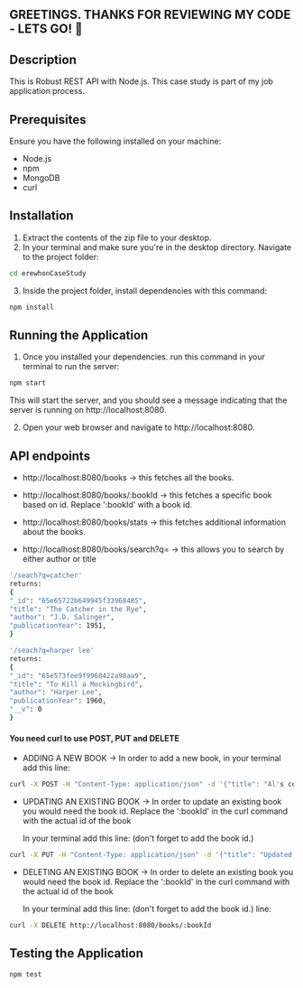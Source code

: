 ## GREETINGS. THANKS FOR REVIEWING MY CODE - LETS GO! 🚀

## Description

This is Robust REST API with Node.js. This case study is part of my job
application process.

## Prerequisites

Ensure you have the following installed on your machine:

- Node.js
- npm
- MongoDB
- curl

## Installation

1. Extract the contents of the zip file to your desktop.
2. In your terminal and make sure you're in the desktop directory. Navigate to
   the project folder:

```sh
cd erewhonCaseStudy
```

3. Inside the project folder, install dependencies with this command:

```sh
npm install
```

## Running the Application

1. Once you installed your dependencies. run this command in your terminal to
   run the server:

```sh
npm start
```

This will start the server, and you should see a message indicating that the
server is running on http://localhost:8080.

2. Open your web browser and navigate to http://localhost:8080.

## API endpoints

- http://localhost:8080/books -> this fetches all the books.

- http://localhost:8080/books/:bookId -> this fetches a specific book based on
  id. Replace ':bookId' with a book id.

- http://localhost:8080/books/stats -> this fetches additional information about
  the books.

- http://localhost:8080/books/search?q= -> this allows you to search by either
  author or title

```sh
'/seach?q=catcher'
returns:
{
"_id": "65e65722b649945f33968485",
"title": "The Catcher in the Rye",
"author": "J.D. Salinger",
"publicationYear": 1951,
}
```

```sh
'/seach?q=harper lee'
returns:
{
"_id": "65e573fee9f9968422a98aa9",
"title": "To Kill a Mockingbird",
"author": "Harper Lee",
"publicationYear": 1960,
"__v": 0
}
```

#### You need curl to use POST, PUT and DELETE

- ADDING A NEW BOOK -> In order to add a new book, in your terminal add this
  line:

```sh
curl -X POST -H "Content-Type: application/json" -d '{"title": "Al's cook book", "author": "Al Bundy", "publicationYear": "1990"}' http://localhost:8080/books
```

- UPDATING AN EXISTING BOOK -> In order to update an existing book you would
  need the book id. Replace the ':bookId' in the curl command with the actual id
  of the book

  In your terminal add this line: (don't forget to add the book id.)

```sh
curl -X PUT -H "Content-Type: application/json" -d '{"title": "Updated Book", "author": "Jane Doe", "publicationYear": "1990"}' http://localhost:8080/books/:bookId
```

- DELETING AN EXISTING BOOK -> In order to delete an existing book you would
  need the book id. Replace the ':bookId' in the curl command with the actual id
  of the book

  In your terminal add this line: (don't forget to add the book id.) line:

```sh
curl -X DELETE http://localhost:8080/books/:bookId
```

## Testing the Application

```sh
npm test
```
